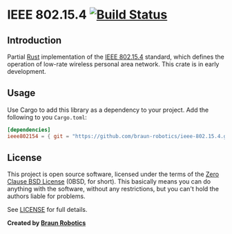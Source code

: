 # IEEE 802.15.4 [![Build Status](https://travis-ci.com/braun-robotics/ieee-802.15.4.svg?branch=master)](https://travis-ci.com/braun-robotics/ieee-802.15.4)

## Introduction

Partial [Rust] implementation of the [IEEE 802.15.4] standard, which defines the operation of low-rate wireless personal area network. This crate is in early development.

[Rust]: https://www.rust-lang.org/
[IEEE 802.15.4]: https://en.wikipedia.org/wiki/IEEE_802.15.4


## Usage

Use Cargo to add this library as a dependency to your project. Add the following to you `Cargo.toml`:
``` toml
[dependencies]
ieee802154 = { git = "https://github.com/braun-robotics/ieee-802.15.4.git" }
```


## License

This project is open source software, licensed under the terms of the [Zero Clause BSD License][] (0BSD, for short). This basically means you can do anything with the software, without any restrictions, but you can't hold the authors liable for problems.

See [LICENSE] for full details.

[Zero Clause BSD License]: https://opensource.org/licenses/FPL-1.0.0
[LICENSE]: https://github.com/braun-robotics/ieee-802.15.4/blob/master/LICENSE


**Created by [Braun Robotics](https://braun-robotics.com/)**
